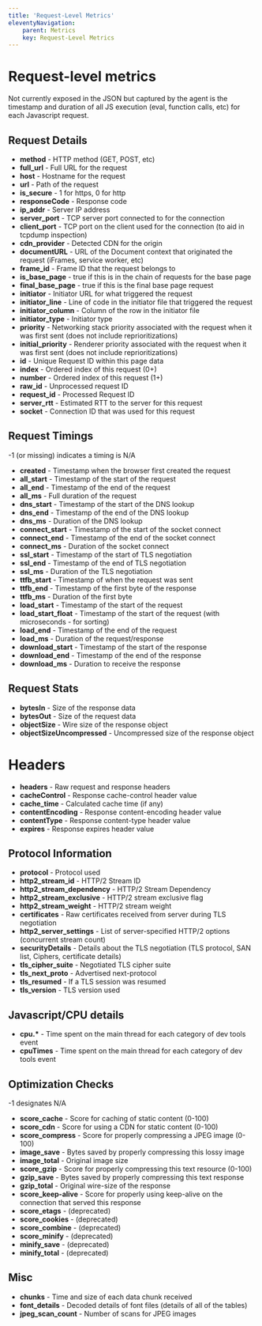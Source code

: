 ```yaml
---
title: 'Request-Level Metrics'
eleventyNavigation:
    parent: Metrics 
    key: Request-Level Metrics
---
```

# Request-level metrics
Not currently exposed in the JSON but captured by the agent is the timestamp and duration of all JS execution (eval, function calls, etc) for each Javascript request.

## Request Details
* **method** - HTTP method (GET, POST, etc)
* **full_url** - Full URL for the request
* **host** - Hostname for the request
* **url** - Path of the request
* **is_secure** - 1 for https, 0 for http
* **responseCode** - Response code
* **ip_addr** - Server IP address
* **server_port** - TCP server port connected to for the connection
* **client_port** - TCP port on the client used for the connection (to aid in tcpdump inspection)
* **cdn_provider** - Detected CDN for the origin
* **documentURL** - URL of the Document context that originated the request (iFrames, service worker, etc)
* **frame_id** - Frame ID that the request belongs to
* **is_base_page** - true if this is in the chain of requests for the base page
* **final_base_page** - true if this is the final base page request
* **initiator** - Initiator URL for what triggered the request
* **initiator_line** - Line of code in the initiator file that triggered the request
* **initiator_column** - Column of the row in the initiator file 
* **initiator_type** - Initiator type
* **priority** - Networking stack priority associated with the request when it was first sent (does not include reprioritizations)
* **initial_priority** - Renderer priority associated with the request when it was first sent (does not include reprioritizations)
* **id** - Unique Request ID within this page data
* **index** - Ordered index of this request (0+)
* **number** - Ordered index of this request (1+)
* **raw_id** - Unprocessed request ID
* **request_id** - Processed Request ID
* **server_rtt** - Estimated RTT to the server for this request
* **socket** - Connection ID that was used for this request

## Request Timings
-1 (or missing) indicates a timing is N/A
* **created** - Timestamp when the browser first created the request
* **all_start** - Timestamp of the start of the request
* **all_end** - Timestamp of the end of the request
* **all_ms** - Full duration of the request
* **dns_start** - Timestamp of the start of the DNS lookup
* **dns_end** - Timestamp of the end of the DNS lookup
* **dns_ms** - Duration of the DNS lookup
* **connect_start** - Timestamp of the start of the socket connect
* **connect_end** - Timestamp of the end of the socket connect
* **connect_ms** - Duration of the socket connect
* **ssl_start** - Timestamp of the start of TLS negotiation
* **ssl_end** - Timestamp of the end of TLS negotiation
* **ssl_ms** - Duration of the TLS negotiation
* **ttfb_start** - Timestamp of when the request was sent
* **ttfb_end** - Timestamp of the first byte of the response
* **ttfb_ms** - Duration of the first byte
* **load_start** - Timestamp of the start of the request
* **load_start_float** - Timestamp of the start of the request (with microseconds - for sorting)
* **load_end** - Timestamp of the end of the request
* **load_ms** - Duration of the request/response
* **download_start** - Timestamp of the start of the response
* **download_end** - Timestamp of the end of the response
* **download_ms** - Duration to receive the response

## Request Stats
* **bytesIn** - Size of the response data
* **bytesOut** - Size of the request data
* **objectSize** - Wire size of the response object
* **objectSizeUncompressed** - Uncompressed size of the response object

# Headers
* **headers** - Raw request and response headers
* **cacheControl** - Response cache-control header value
* **cache_time** - Calculated cache time (if any)
* **contentEncoding** - Response content-encoding header value
* **contentType** - Response content-type header value
* **expires** - Response expires header value

## Protocol Information
* **protocol** - Protocol used
* **http2_stream_id** - HTTP/2 Stream ID
* **http2_stream_dependency** - HTTP/2 Stream Dependency
* **http2_stream_exclusive** - HTTP/2 stream exclusive flag
* **http2_stream_weight** - HTTP/2 stream weight
* **certificates** - Raw certificates received from server during TLS negotiation
* **http2_server_settings** - List of server-specified HTTP/2 options (concurrent stream count)
* **securityDetails** - Details about the TLS negotiation (TLS protocol, SAN list, Ciphers, certificate details)
* **tls_cipher_suite** - Negotiated TLS cipher suite
* **tls_next_proto** - Advertised next-protocol
* **tls_resumed** - If a TLS session was resumed
* **tls_version** - TLS version used

## Javascript/CPU details
* **cpu.\*** - Time spent on the main thread for each category of dev tools event
* **cpuTimes** - Time spent on the main thread for each category of dev tools event

## Optimization Checks
-1 designates N/A
* **score_cache** - Score for caching of static content (0-100)
* **score_cdn** - Score for using a CDN for static content (0-100)
* **score_compress** - Score for properly compressing a JPEG image (0-100)
* **image_save** - Bytes saved by properly compressing this lossy image
* **image_total** - Original image size
* **score_gzip** - Score for properly compressing this text resource (0-100)
* **gzip_save** - Bytes saved by properly compressing this text response
* **gzip_total** - Original wire-size of the response
* **score_keep-alive** - Score for properly using keep-alive on the connection that served this response
* **score_etags** - (deprecated)
* **score_cookies** - (deprecated)
* **score_combine** - (deprecated)
* **score_minify** - (deprecated)
* **minify_save** - (deprecated)
* **minify_total** - (deprecated)

## Misc
* **chunks** - Time and size of each data chunk received
* **font_details** - Decoded details of font files (details of all of the tables)
* **jpeg_scan_count** - Number of scans for JPEG images